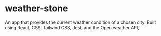 # weather-stone
An app that provides the current weather condition of  a chosen city. Built using React, CSS, Tailwind CSS, Jest, and the Open weather API,  
